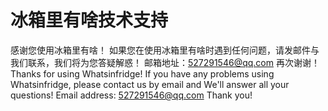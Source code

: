 # 冰箱里有啥技术支持
感谢您使用冰箱里有啥！
如果您在使用冰箱里有啥时遇到任何问题，请发邮件与我们联系，我们将为您答疑解惑！
邮箱地址：527291546@qq.com
再次谢谢！
Thanks for using Whatsinfridge!
If you have any problems using Whatsinfridge, please contact us by email and We'll answer all your questions!
Email address: 527291546@qq.com
Thank you!
